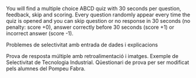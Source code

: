 You will find a multiple choice ABCD quiz with 30 seconds per question, feedback, skip and scoring. Every question randomly appear every time the quiz is opened and you can skip question or no response in 30 seconds (no penalty: score +0), answer correctly before 30 seconds (score +1) or incorrect answer (score -1).

Problemes de selectivitat amb entrada de dades i explicacions 

Prova de resposta múltiple amb retroalimentació i imatges.
Exemple de Selectivitat de Tecnologia Industrial.
Qüestionari de prova per ser modificat pels alumnes del Pompeu Fabra.
